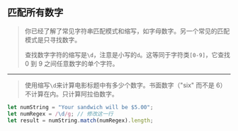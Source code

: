 ## 匹配所有数字

> 你已经了解了常见字符串匹配模式和缩写，如字母数字。另一个常见的匹配模式是只寻找数字。
>
> 查找数字字符的缩写是`\d`，注意是小写的`d`。这等同于字符类`[0-9]`，它查找 0 到 9 之间任意数字的单个字符。

---

> 使用缩写`\d`来计算电影标题中有多少个数字。书面数字（"six" 而不是 6）不计算在内。只计算阿拉伯数字。

```js
let numString = "Your sandwich will be $5.00";
let numRegex = /\d/g; // 修改这一行
let result = numString.match(numRegex).length;
```

